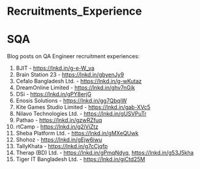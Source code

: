 # Recruitments_Experience

<h1>SQA</h1>
Blog posts on QA Engineer recruitment experiences:

1. BJIT - https://lnkd.in/g-e-W_va
2. Brain Station 23 - https://lnkd.in/gbyenJy9
3. Cefalo Bangladesh Ltd. - https://lnkd.in/g-wKutaz
4. DreamOnline Limited - https://lnkd.in/ghv7nGjk
5. DSi - https://lnkd.in/gPY8erjG
6. Enosis Solutions - https://lnkd.in/gg7QbqiW
7. Kite Games Studio Limited - https://lnkd.in/gab-XVc5
8. Nilavo Technologies Ltd. - https://lnkd.in/gUSVPuTr
9. Pathao - https://lnkd.in/gzwRZfuq
10. rtCamp - https://lnkd.in/g2iViZtz
11. Sheba Platform Ltd. - https://lnkd.in/gMXeQUwk
12. Shohoz - https://lnkd.in/gEjw6iwu
13. TallyKhata - https://lnkd.in/g7cCjqfp
14. Therap (BD) Ltd. - https://lnkd.in/gPmqNdyq, https://lnkd.in/g53J5kha
15. Tiger IT Bangladesh Ltd. - https://lnkd.in/giCtd25M

